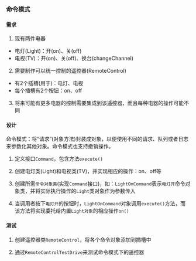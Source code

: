 ### 命令模式

#### 需求

1. 现有两件电器
- 电灯(Light)：开(on)、关(off)
- 电视(TV)：开(on)、关(off)、换台(changeChannel)

2. 需要制作可以统一控制的遥控器(RemoteControl)
- 有2个插槽(用于)：电灯、电视
- 每个插槽有2个按钮：on、off

3. 将来可能有更多电器的控制需要集成到该遥控器，而且每种电器的操作可能不同

#### 设计

命令模式：将“请求”(对象方法)封装成对象，以便使用不同的请求、队列或者日志来参数化其他对象。命令模式也支持撤销操作。

1. 定义接口`Command`，包含方法`execute()`

2. 创建电灯类(Light)和电视类(TV)，并实现相应的操作：on、off等

3. 创建所需`命令对象类`(实现`Command`接口)，如：`LightOnCommand`表示`电灯开`命令对象类，并将实际执行操作的`Light`类对象作为参数传入

4. 当调用者按下`电灯开`的按钮时，`LightOnCommand`对象调用`execute()`方法，而该方法将实现委托给内置`Light对象`的相应操作`on()`

#### 测试

1. 创建遥控器类`RemoteControl`，将各个命令对象添加到插槽中

2. 通过`RemoteControlTestDrive`来测试命令模式下的遥控器
